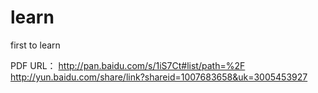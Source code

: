 # learn
first to learn

PDF URL：
http://pan.baidu.com/s/1iS7Ct#list/path=%2F
http://yun.baidu.com/share/link?shareid=1007683658&uk=3005453927
